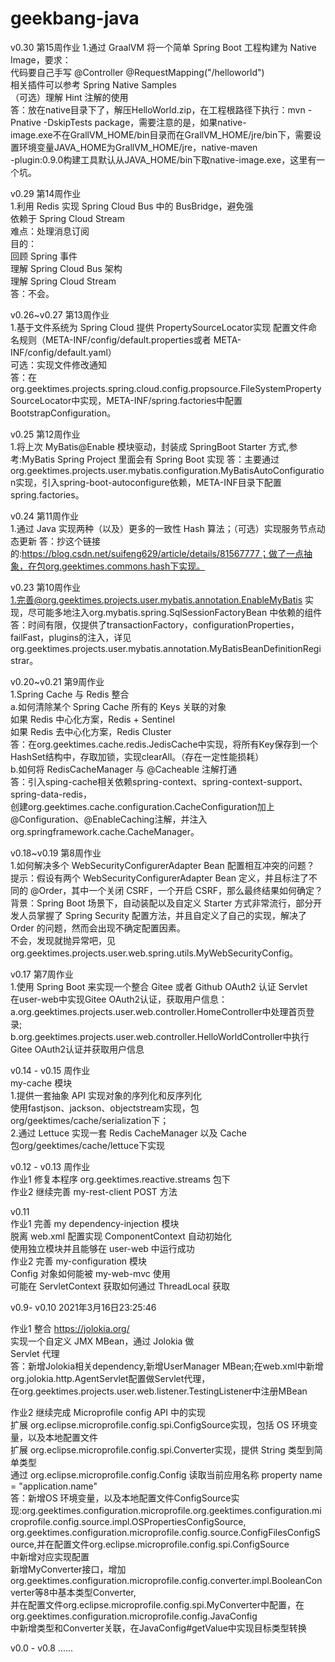 # geekbang-java
v0.30 第15周作业
  1.通过 GraalVM 将一个简单 Spring Boot 工程构建为 Native Image，要求：  
      代码要自己手写 @Controller @RequestMapping("/helloworld")  
      相关插件可以参考 Spring Native Samples  
     （可选）理解 Hint 注解的使用  
  答：放在native目录下了，解压HelloWorld.zip，在工程根路径下执行：mvn -Pnative -DskipTests package，需要注意的是，如果native-  
      image.exe不在GrallVM_HOME/bin目录而在GrallVM_HOME/jre/bin下，需要设置环境变量JAVA_HOME为GrallVM_HOME/jre，native-maven  
      -plugin:0.9.0构建工具默认从JAVA_HOME/bin下取native-image.exe，这里有一个坑。  
  
v0.29 第14周作业  
  1.利用 Redis 实现 Spring Cloud Bus 中的 BusBridge，避免强  
    依赖于 Spring Cloud Stream  
    难点：处理消息订阅  
     目的：  
       回顾 Spring 事件  
       理解 Spring Cloud Bus 架构  
       理解 Spring Cloud Stream  
   答：不会。  
   
v0.26~v0.27 第13周作业  
  1.基于文件系统为 Spring Cloud 提供 PropertySourceLocator实现
    配置文件命名规则（META-INF/config/default.properties或者 META-INF/config/default.yaml）  
    可选：实现文件修改通知  
   答：在org.geektimes.projects.spring.cloud.config.propsource.FileSystemPropertySourceLocator中实现，META-INF/spring.factories中配置BootstrapConfiguration。  
   
v0.25 第12周作业  
  1.将上次 MyBatis@Enable 模块驱动，封装成 SpringBoot Starter 方式,参考:MyBatis Spring Project 里面会有 Spring Boot 实现
  答：主要通过org.geektimes.projects.user.mybatis.configuration.MyBatisAutoConfiguration实现，引入spring-boot-autoconfigure依赖，META-INF目录下配置spring.factories。


v0.24 第11周作业  
  1.通过 Java 实现两种（以及）更多的一致性 Hash 算法；（可选）实现服务节点动态更新
  答：抄这个链接的:https://blog.csdn.net/suifeng629/article/details/81567777；做了一点抽象，在包org.geektimes.commons.hash下实现。

v0.23 第10周作业  
  1.完善@org.geektimes.projects.user.mybatis.annotation.EnableMyBatis 实现，尽可能多地注入org.mybatis.spring.SqlSessionFactoryBean 中依赖的组件  
   答：时间有限，仅提供了transactionFactory，configurationProperties，failFast，plugins的注入，详见org.geektimes.projects.user.mybatis.annotation.MyBatisBeanDefinitionRegistrar。  
   
   
v0.20~v0.21 第9周作业  
  1.Spring Cache 与 Redis 整合  
     a.如何清除某个 Spring Cache 所有的 Keys 关联的对象  
	 如果 Redis 中心化方案，Redis + Sentinel  
	 如果 Redis 去中心化方案，Redis Cluster  
      答：在org.geektimes.cache.redis.JedisCache中实现，将所有Key保存到一个HashSet结构中，存取加锁，实现clearAll。（存在一定性能损耗）  
     b.如何将 RedisCacheManager 与 @Cacheable 注解打通  
      答：引入sping-cache相关依赖spring-context、spring-context-support、spring-data-redis，  
        创建org.geektimes.cache.configuration.CacheConfiguration加上@Configuration、@EnableCaching注解，并注入org.springframework.cache.CacheManager。  


v0.18~v0.19 第8周作业  
   1.如何解决多个 WebSecurityConfigurerAdapter Bean 配置相互冲突的问题？  
     提示：假设有两个 WebSecurityConfigurerAdapter Bean 定义，并且标注了不同的 @Order，其中一个关闭 CSRF，一个开启 CSRF，那么最终结果如何确定？  
     背景：Spring Boot 场景下，自动装配以及自定义 Starter 方式非常流行，部分开发人员掌握了 Spring Security 配置方法，并且自定义了自己的实现，解决了 Order 的问题，然而会出现不确定配置因素。  
     不会，发现就抛异常吧，见org.geektimes.projects.user.web.spring.utils.MyWebSecurityConfig。  

v0.17 第7周作业  
   1.使用 Spring Boot 来实现一个整合 Gitee 或者 Github OAuth2 认证 Servlet  
     在user-web中实现Gitee OAuth2认证，获取用户信息：  
       a.org.geektimes.projects.user.web.controller.HomeController中处理首页登录;  
       b.org.geektimes.projects.user.web.controller.HelloWorldController中执行Gitee OAuth2认证并获取用户信息  
  
v0.14 - v0.15 周作业  
   my-cache 模块  
   1.提供一套抽象 API 实现对象的序列化和反序列化  
     使用fastjson、jackson、objectstream实现，包org/geektimes/cache/serialization下；  
   2.通过 Lettuce 实现一套 Redis CacheManager 以及 Cache  
     包org/geektimes/cache/lettuce下实现  
  

v0.12 - v0.13 周作业  
   作业1 修复本程序 org.geektimes.reactive.streams 包下  
   作业2 继续完善 my-rest-client POST 方法  
  
v0.11  
   作业1 完善 my dependency-injection 模块  
         脱离 web.xml 配置实现 ComponentContext 自动初始化  
         使用独立模块并且能够在 user-web 中运行成功  
   作业2 完善 my-configuration 模块  
         Config 对象如何能被 my-web-mvc 使用  
         可能在 ServletContext 获取如何通过 ThreadLocal 获取  
  
v0.9- v0.10 2021年3月16日23:25:46  
  
   作业1 整合 https://jolokia.org/  
         实现一个自定义 JMX MBean，通过 Jolokia 做  
         Servlet 代理  
   答：新增Jolokia相关dependency,新增UserManager MBean;在web.xml中新增org.jolokia.http.AgentServlet配置做Servlet代理，  
       在org.geektimes.projects.user.web.listener.TestingListener中注册MBean  
  
   作业2 继续完成 Microprofile config API 中的实现  
	 扩展 org.eclipse.microprofile.config.spi.ConfigSource实现，包括 OS 环境变量，以及本地配置文件  
	 扩展 org.eclipse.microprofile.config.spi.Converter实现，提供 String 类型到简单类型  
	 通过 org.eclipse.microprofile.config.Config 读取当前应用名称 property name = "application.name"  
   答：新增OS 环境变量，以及本地配置文件ConfigSource实现:org.geektimes.configuration.microprofile.org.geektimes.configuration.microprofile.config.source.impl.OSPropertiesConfigSource,  
       org.geektimes.configuration.microprofile.config.source.ConfigFilesConfigSource,并在配置文件org.eclipse.microprofile.config.spi.ConfigSource  
       中新增对应实现配置  
       新增MyConverter接口，增加org.geektimes.configuration.microprofile.config.converter.impl.BooleanConverter等8中基本类型Converter,  
       并在配置文件org.eclipse.microprofile.config.spi.MyConverter中配置，在org.geektimes.configuration.microprofile.config.JavaConfig  
       中新增类型和Converter关联，在JavaConfig#getValue中实现目标类型转换  
  
  
  v0.0 - v0.8 ......


